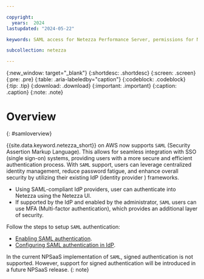 ```yaml
---

copyright:
  years:  2024
lastupdated: "2024-05-22"

keywords: SAML access for Netezza Performance Server, permissions for Netezza Performance Server, identity and access management for Netezza Performance Server, roles for Netezza Performance Server, actions for Netezza Performance Server, assigning access for Netezza Performance Server

subcollection: netezza

---
```


{:new_window: target="_blank"}
{:shortdesc: .shortdesc}
{:screen: .screen}
{:pre: .pre}
{:table: .aria-labeledby="caption"}
{:codeblock: .codeblock}
{:tip: .tip}
{:download: .download}
{:important: .important}
{:caption: .caption}
{:note: .note}

# Overview
{: #samloverview}

{{site.data.keyword.netezza_short}} on AWS now supports `SAML` (Security Assertion Markup Language). This allows for seamless integration with SSO (single sign-on) systems, providing users with a more secure and efficient authentication process. With `SAML` support, users can leverage centralized identity management, reduce password fatigue, and enhance overall security by utilizing their existing IdP (identity provider ) frameworks.

- Using SAML-compliant IdP providers, user can authenticate into Netezza using the Netezza UI.
- If supported by the IdP and enabled by the administrator, `SAML` users can use MFA (Multi-factor authentication), which provides an additional layer of security.


Follow the steps to setup `SAML` authentication:

- [Enabling SAML authentication](/docs/netezza?topic=netezza-samliamauth).
- [Configuring SAML authentication in IdP](/docs/netezza?topic=netezza-saml-docs).

In the current NPSaaS implementation of `SAML`, signed authentication is not supported. However, support for signed authentication will be introduced in a future NPSaaS release.
{: note}
